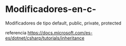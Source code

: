 # Modificadores-en-c-
Modificadores de tipo default, public, private, protected

referencia
https://docs.microsoft.com/es-es/dotnet/csharp/tutorials/inheritance

